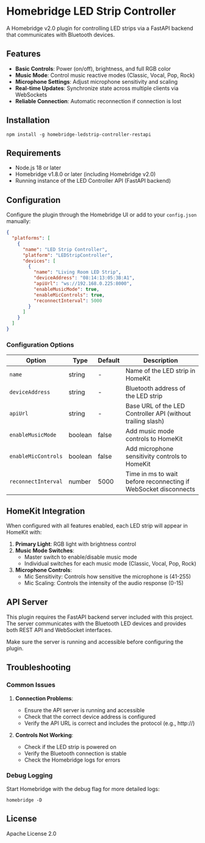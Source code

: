 # Homebridge LED Strip Controller

A Homebridge v2.0 plugin for controlling LED strips via a FastAPI backend that communicates with Bluetooth devices.

## Features

- **Basic Controls**: Power (on/off), brightness, and full RGB color
- **Music Mode**: Control music reactive modes (Classic, Vocal, Pop, Rock)
- **Microphone Settings**: Adjust microphone sensitivity and scaling
- **Real-time Updates**: Synchronize state across multiple clients via WebSockets
- **Reliable Connection**: Automatic reconnection if connection is lost

## Installation

```
npm install -g homebridge-ledstrip-controller-restapi
```

## Requirements

- Node.js 18 or later
- Homebridge v1.8.0 or later (including Homebridge v2.0)
- Running instance of the LED Controller API (FastAPI backend)

## Configuration

Configure the plugin through the Homebridge UI or add to your `config.json` manually:

```json
{
  "platforms": [
    {
      "name": "LED Strip Controller",
      "platform": "LEDStripController",
      "devices": [
        {
          "name": "Living Room LED Strip",
          "deviceAddress": "08:14:13:05:3B:A1",
          "apiUrl": "ws://192.168.0.225:8000",
          "enableMusicMode": true,
          "enableMicControls": true,
          "reconnectInterval": 5000
        }
      ]
    }
  ]
}
```

### Configuration Options

| Option | Type | Default | Description |
|--------|------|---------|-------------|
| `name` | string | - | Name of the LED strip in HomeKit |
| `deviceAddress` | string | - | Bluetooth address of the LED strip |
| `apiUrl` | string | - | Base URL of the LED Controller API (without trailing slash) |
| `enableMusicMode` | boolean | false | Add music mode controls to HomeKit |
| `enableMicControls` | boolean | false | Add microphone sensitivity controls to HomeKit |
| `reconnectInterval` | number | 5000 | Time in ms to wait before reconnecting if WebSocket disconnects |

## HomeKit Integration

When configured with all features enabled, each LED strip will appear in HomeKit with:

1. **Primary Light**: RGB light with brightness control
2. **Music Mode Switches**: 
   - Master switch to enable/disable music mode
   - Individual switches for each music mode (Classic, Vocal, Pop, Rock)
3. **Microphone Controls**:
   - Mic Sensitivity: Controls how sensitive the microphone is (41-255)
   - Mic Scaling: Controls the intensity of the audio response (0-15)

## API Server

This plugin requires the FastAPI backend server included with this project. The server communicates with the Bluetooth LED devices and provides both REST API and WebSocket interfaces.

Make sure the server is running and accessible before configuring the plugin.

## Troubleshooting

### Common Issues

1. **Connection Problems**: 
   - Ensure the API server is running and accessible
   - Check that the correct device address is configured
   - Verify the API URL is correct and includes the protocol (e.g., http://)

2. **Controls Not Working**:
   - Check if the LED strip is powered on
   - Verify the Bluetooth connection is stable
   - Check the Homebridge logs for errors

### Debug Logging

Start Homebridge with the debug flag for more detailed logs:

```
homebridge -D
```

## License

Apache License 2.0